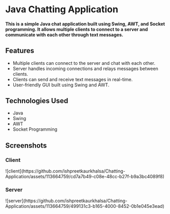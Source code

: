 <h1>Java Chatting Application</h1>
<h4>This is a simple Java chat application built using Swing, AWT, and Socket programming. It allows multiple clients to connect to a server and communicate with each other through text messages.</h4>

<h2>Features</h2>
<ul>
  <li>Multiple clients can connect to the server and chat with each other.</li>
  <li>Server handles incoming connections and relays messages between clients.</li>
  <li>Clients can send and receive text messages in real-time.</li>
  <li>User-friendly GUI built using Swing and AWT.</li>
</ul>
<h2>Technologies Used</h2>
<ul>
  <li>Java</li>
  <li>Swing</li>
  <li>AWT</li>
  <li>Socket Programming</li>
</ul>
<h2>Screenshots</h2>
<h3>Client</h3>
![client](https://github.com/ishpreetkaurkhalsa/Chatting-Application/assets/113664759/cd7a7b49-c08e-48cc-b27f-b9a3bc4089f8)
<h3>Server</h3>
![server](https://github.com/ishpreetkaurkhalsa/Chatting-Application/assets/113664759/499131c3-b165-4000-8452-0b1e045e3ead)
